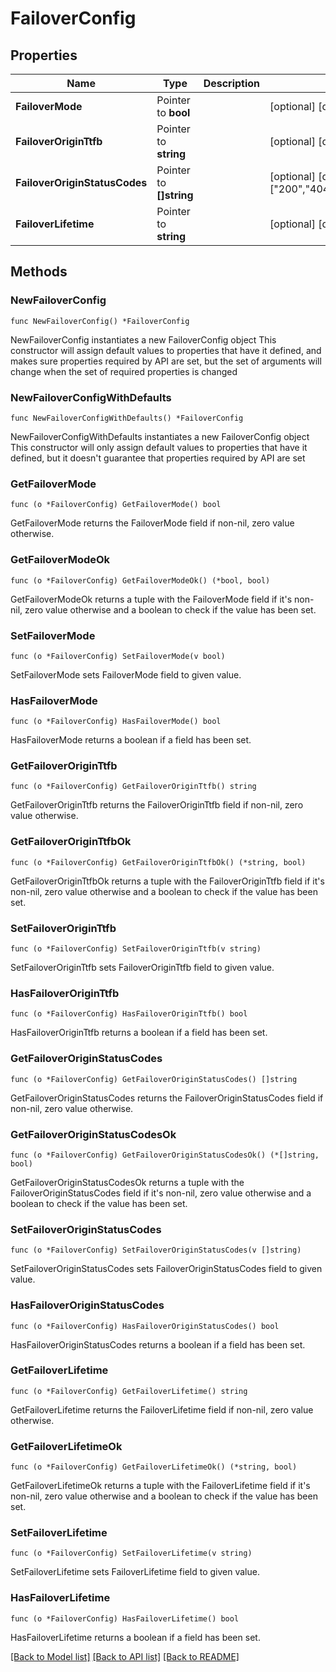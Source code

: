 # FailoverConfig

## Properties

Name | Type | Description | Notes
------------ | ------------- | ------------- | -------------
**FailoverMode** | Pointer to **bool** |  | [optional] [default to false]
**FailoverOriginTtfb** | Pointer to **string** |  | [optional] [default to "2000"]
**FailoverOriginStatusCodes** | Pointer to **[]string** |  | [optional] [default to ["200","404","301","302","304"]]
**FailoverLifetime** | Pointer to **string** |  | [optional] [default to "300"]

## Methods

### NewFailoverConfig

`func NewFailoverConfig() *FailoverConfig`

NewFailoverConfig instantiates a new FailoverConfig object
This constructor will assign default values to properties that have it defined,
and makes sure properties required by API are set, but the set of arguments
will change when the set of required properties is changed

### NewFailoverConfigWithDefaults

`func NewFailoverConfigWithDefaults() *FailoverConfig`

NewFailoverConfigWithDefaults instantiates a new FailoverConfig object
This constructor will only assign default values to properties that have it defined,
but it doesn't guarantee that properties required by API are set

### GetFailoverMode

`func (o *FailoverConfig) GetFailoverMode() bool`

GetFailoverMode returns the FailoverMode field if non-nil, zero value otherwise.

### GetFailoverModeOk

`func (o *FailoverConfig) GetFailoverModeOk() (*bool, bool)`

GetFailoverModeOk returns a tuple with the FailoverMode field if it's non-nil, zero value otherwise
and a boolean to check if the value has been set.

### SetFailoverMode

`func (o *FailoverConfig) SetFailoverMode(v bool)`

SetFailoverMode sets FailoverMode field to given value.

### HasFailoverMode

`func (o *FailoverConfig) HasFailoverMode() bool`

HasFailoverMode returns a boolean if a field has been set.

### GetFailoverOriginTtfb

`func (o *FailoverConfig) GetFailoverOriginTtfb() string`

GetFailoverOriginTtfb returns the FailoverOriginTtfb field if non-nil, zero value otherwise.

### GetFailoverOriginTtfbOk

`func (o *FailoverConfig) GetFailoverOriginTtfbOk() (*string, bool)`

GetFailoverOriginTtfbOk returns a tuple with the FailoverOriginTtfb field if it's non-nil, zero value otherwise
and a boolean to check if the value has been set.

### SetFailoverOriginTtfb

`func (o *FailoverConfig) SetFailoverOriginTtfb(v string)`

SetFailoverOriginTtfb sets FailoverOriginTtfb field to given value.

### HasFailoverOriginTtfb

`func (o *FailoverConfig) HasFailoverOriginTtfb() bool`

HasFailoverOriginTtfb returns a boolean if a field has been set.

### GetFailoverOriginStatusCodes

`func (o *FailoverConfig) GetFailoverOriginStatusCodes() []string`

GetFailoverOriginStatusCodes returns the FailoverOriginStatusCodes field if non-nil, zero value otherwise.

### GetFailoverOriginStatusCodesOk

`func (o *FailoverConfig) GetFailoverOriginStatusCodesOk() (*[]string, bool)`

GetFailoverOriginStatusCodesOk returns a tuple with the FailoverOriginStatusCodes field if it's non-nil, zero value otherwise
and a boolean to check if the value has been set.

### SetFailoverOriginStatusCodes

`func (o *FailoverConfig) SetFailoverOriginStatusCodes(v []string)`

SetFailoverOriginStatusCodes sets FailoverOriginStatusCodes field to given value.

### HasFailoverOriginStatusCodes

`func (o *FailoverConfig) HasFailoverOriginStatusCodes() bool`

HasFailoverOriginStatusCodes returns a boolean if a field has been set.

### GetFailoverLifetime

`func (o *FailoverConfig) GetFailoverLifetime() string`

GetFailoverLifetime returns the FailoverLifetime field if non-nil, zero value otherwise.

### GetFailoverLifetimeOk

`func (o *FailoverConfig) GetFailoverLifetimeOk() (*string, bool)`

GetFailoverLifetimeOk returns a tuple with the FailoverLifetime field if it's non-nil, zero value otherwise
and a boolean to check if the value has been set.

### SetFailoverLifetime

`func (o *FailoverConfig) SetFailoverLifetime(v string)`

SetFailoverLifetime sets FailoverLifetime field to given value.

### HasFailoverLifetime

`func (o *FailoverConfig) HasFailoverLifetime() bool`

HasFailoverLifetime returns a boolean if a field has been set.


[[Back to Model list]](../README.md#documentation-for-models) [[Back to API list]](../README.md#documentation-for-api-endpoints) [[Back to README]](../README.md)


